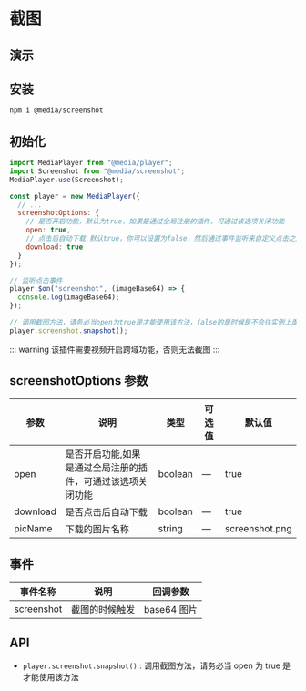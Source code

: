 # 截图

## 演示

<screenshot-use />

## 安装

```bash
npm i @media/screenshot
```

## 初始化

```javascript
import MediaPlayer from "@media/player";
import Screenshot from "@media/screenshot";
MediaPlayer.use(Screenshot);

const player = new MediaPlayer({
  // ...
  screenshotOptions: {
    // 是否开启功能，默认为true，如果是通过全局注册的插件，可通过该选项关闭功能
    open: true,
    // 点击后自动下载,默认true，你可以设置为false，然后通过事件监听来自定义点击之后的操作
    download: true
  }
});

// 监听点击事件
player.$on("screenshot", (imageBase64) => {
  console.log(imageBase64);
});

// 调用截图方法，请务必当open为true是才能使用该方法，false的是时候是不会往实例上面挂载该方法的
player.screenshot.snapshot();
```

::: warning
该插件需要视频开启跨域功能，否则无法截图
:::

## screenshotOptions 参数

| 参数     | 说明                                                        | 类型    | 可选值 | 默认值         |
| -------- | ----------------------------------------------------------- | ------- | ------ | -------------- |
| open     | 是否开启功能,如果是通过全局注册的插件，可通过该选项关闭功能 | boolean | —      | true           |
| download | 是否点击后自动下载                                          | boolean | —      | true           |
| picName  | 下载的图片名称                                              | string  | —      | screenshot.png |

## 事件

| 事件名称   | 说明           | 回调参数    |
| ---------- | -------------- | ----------- |
| screenshot | 截图的时候触发 | base64 图片 |

## API

- `player.screenshot.snapshot()` : 调用截图方法，请务必当 open 为 true 是才能使用该方法
